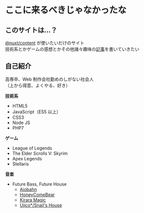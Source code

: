 # ここに来るべきじゃなかったな

## このサイトは...？

[@nuxt/content](https://github.com/nuxt/content/) が使いたいだけのサイト  
技術系とかゲームの感想とかその他諸々趣味の[記事](/articles)を書いていきたい

## 自己紹介

高専卒、Web 制作会社勤めのしがない社会人  
（上から得意、よくやる、好き）

**技術系**

- HTML5
- JavaScript（ES5 以上）
- CSS3
- Node JS
- PHP7

**ゲーム**

- League of Legends
- The Elder Scrolls V: Skyrim
- Apex Legends
- Stellaris

**音楽**

- Future Bass, Future House
  - [Aiobahn](https://aiobahn.net/)
  - [HoneyComeBear](https://www.honeycomebear.com/)
  - [Kirara Magic](https://soundcloud.com/kiraramagic)
  - [Ujico\*/Snail's House](https://www.youtube.com/channel/UCYxBY8mhJ7R2rMIcQ28H_Zw)
